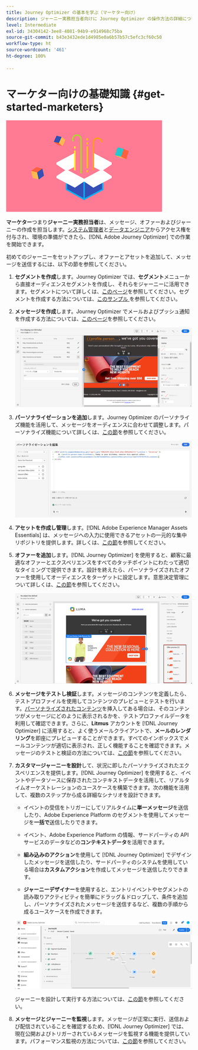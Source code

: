 ```yaml
---
title: Journey Optimizer の基本を学ぶ（マーケター向け）
description: ジャーニー実務担当者向けに Journey Optimizer の操作方法の詳細について説明します
level: Intermediate
exl-id: 34304142-3ee8-4081-94b9-e914968c75ba
source-git-commit: b43e3432ede1d4985e0a6b57b57c5efc3cf60c50
workflow-type: ht
source-wordcount: '461'
ht-degree: 100%

---
```


# マーケター向けの基礎知識 {#get-started-marketers}

![マーケター](assets/do-not-localize/user-3.png)

**マーケター**&#x200B;つまり&#x200B;**ジャーニー実務担当者**&#x200B;は、メッセージ、オファーおよびジャーニーの作成を担当します。[システム管理者](administrator.md)と[データエンジニア](data-engineer.md)からアクセス権を付与され、環境の準備ができたら、[!DNL Adobe Journey Optimizer] での作業を開始できます。

初めてのジャーニーをセットアップし、オファーとアセットを追加して、メッセージを送信するには、以下の節を参照してください。

1. **セグメントを作成**&#x200B;します。Journey Optimizer では、**セグメント**&#x200B;メニューから直接オーディエンスセグメントを作成し、それらをジャーニーに活用できます。セグメントについて詳しくは、[このページ](../../segment/about-segments.md)を参照してください。セグメントを作成する方法については、[このサンプル ](../../segment/creating-a-segment.md)を参照してください。

1. **メッセージを作成**&#x200B;します。Journey Optimizer でメールおよびプッシュ通知を作成する方法については、[このページ](../../messages/create-message.md)を参照してください。

   ![](../../assets/email_designer_7.png)

1. **パーソナライゼーションを追加**&#x200B;します。Journey Optimizer のパーソナライズ機能を活用して、メッセージをオーディエンスに合わせて調整します。パーソナライズ機能について詳しくは、[この節](../../personalization/personalize.md)を参照してください。

   ![](../../personalization/assets/perso_ee2.png)

1. **アセットを作成し管理**&#x200B;します。[!DNL Adobe Experience Manager Assets Essentials] は、メッセージへの入力に使用できるアセットの一元的な集中リポジトリを提供します。詳しくは、[この節](../../messages/assets-essentials.md)を参照してください。

1. **オファーを追加**&#x200B;します。[!DNL Journey Optimizer] を使用すると、顧客に最適なオファーとエクスペリエンスをすべてのタッチポイントにわたって適切なタイミングで提供できます。設計を終えたら、パーソナライズされたオファーを使用してオーディエンスをターゲットに設定します。意思決定管理について詳しくは、[この節](../../offers/get-started/starting-offer-decisioning.md)を参照してください。

   ![](../../assets/offers-e2e-offers-displayed.png)

1. **メッセージをテストし検証**&#x200B;します。メッセージのコンテンツを定義したら、テストプロファイルを使用してコンテンツのプレビューとテストを行います。[パーソナライズされたコンテンツ](../../personalization/personalize.md)を挿入してある場合は、そのコンテンツがメッセージにどのように表示されるかを、テストプロファイルデータを利用して確認できます。さらに、**Litmus** アカウントを [!DNL Journey Optimizer] に活用すると、よく使うメールクライアントで、**メールのレンダリング**&#x200B;を即座にプレビューすることができます。すべてのインボックスでメールコンテンツが適切に表示され、正しく機能することを確認できます。メッセージのテストと検証の方法については、[この節](../../messages/preview.md)を参照してください。

1. **カスタマージャーニーを設計**&#x200B;して、状況に即したパーソナライズされたエクスペリエンスを提供します。[!DNL Journey Optimizer] を使用すると、イベントやデータソースに保存されたコンテキストデータを活用して、リアルタイムオーケストレーションのユースケースを構築できます。次の機能を活用して、複数のステップから成る詳細なシナリオを設計できます。

   * イベントの受信をトリガーにしてリアルタイムに&#x200B;**単一メッセージ**&#x200B;を送信したり、Adobe Experience Platform のセグメントを使用してメッセージを&#x200B;**一括で**&#x200B;送信したりできます。

   * イベント、Adobe Experience Platform の情報、サードパーティの API サービスのデータなどの&#x200B;**コンテキストデータ**&#x200B;を活用できます。

   * **組み込みのアクション**&#x200B;を使用して [!DNL Journey Optimizer] でデザインしたメッセージを送信したり、サードパーティのシステムを使用している場合は&#x200B;**カスタムアクション**&#x200B;を作成してメッセージを送信したりできます。

   * **ジャーニーデザイナー**&#x200B;を使用すると、エントリイベントやセグメントの読み取りアクティビティを簡単にドラッグ＆ドロップして、条件を追加し、パーソナライズされたメッセージを送信するなど、複数の手順から成るユースケースを作成できます。

   ![](../../assets/copy-paste3.png)

   ジャーニーを設計して実行する方法については、[この節](../../building-journeys/journey-gs.md)を参照してください。

1. **メッセージとジャーニーを監視**&#x200B;します。メッセージが正常に実行、送信および配信されていることを確認するため、[!DNL Journey Optimizer] では、現在公開およびトリガーされているメッセージを監視する機能を提供しています。パフォーマンス監視の方法については、[この節](../../messages/message-monitoring.md)を参照してください。
